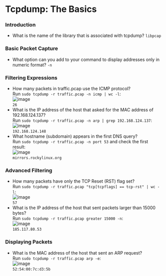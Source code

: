 # Tcpdump: The Basics

### Introduction
- What is the name of the library that is associated with tcpdump? `libpcap`

### Basic Packet Capture
- What option can you add to your command to display addresses only in numeric format? `-n`

### Filtering Expressions
- How many packets in traffic.pcap use the ICMP protocol?<br />
Run `sudo tcpdump -r traffic.pcap -n icmp | wc -l`:<br />
![image](https://github.com/user-attachments/assets/9a7e829d-3a75-498c-8365-f88b84e7f950)<br />
`26`
- What is the IP address of the host that asked for the MAC address of 192.168.124.137?<br />
Run `sudo tcpdump -r traffic.pcap -n arp | grep 192.168.124.137`:<br />
![image](https://github.com/user-attachments/assets/997707ae-58b5-4af6-9369-9baaae1a3695)<br />
`192.168.124.148`
- What hostname (subdomain) appears in the first DNS query?<br />
Run `sudo tcpdump -r traffic.pcap -n port 53` and check the first result:<br />
![image](https://github.com/user-attachments/assets/b413e0b2-3ca9-43aa-aed9-39e363e69526)<br />
`mirrors.rockylinux.org`

### Advanced Filtering
- How many packets have only the TCP Reset (RST) flag set?<br />
Run `sudo tcpdump -r traffic.pcap "tcp[tcpflags] == tcp-rst" | wc -l`:<br />
![image](https://github.com/user-attachments/assets/8735595f-f7d0-4089-bbaa-b85c7b077e9e)<br />
`57`
- What is the IP address of the host that sent packets larger than 15000 bytes?<br />
Run `sudo tcpdump -r traffic.pcap greater 15000 -n`:<br />
![image](https://github.com/user-attachments/assets/9ee6ca13-6ea7-4807-b9a2-4bf10c5c0c94)<br />
`185.117.80.53`

### Displaying Packets
- What is the MAC address of the host that sent an ARP request?<br />
Run `sudo tcpdump -r traffic.pcap arp -e`:<br />
![image](https://github.com/user-attachments/assets/43b54ffe-9a7a-4d89-8009-5c90ee4d8ac8)<br />
`52:54:00:7c:d3:5b`
